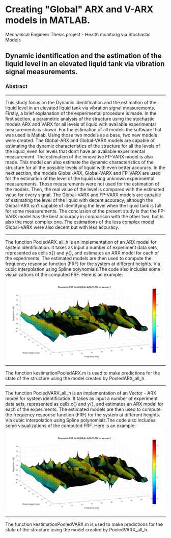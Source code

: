 # Creating "Global" ARX and V-ARX models in MATLAB.
Mechanical Engineer Thesis project - Health monitorig via Stochastic Models

Dynamic identification and the estimation of the liquid level in an elevated liquid tank via vibration signal measurements.
----------------------------------------------------------------------
### Abstract
----------------------------------------------------------------------
This study focus on the Dynamic identification and the estimation of the liquid level in an elevated liquid tank via vibration signal measurements. Firstly, a brief explanation of the experimental procedure is made.
In the first section, a parametric analysis of the structure using the stochastic models ARX and VARX for all levels of liquid with available experimental measurements is shown. For the estimation of all models the software that was used is Matlab. Using those two models as a base, two new models were created. The Global-ARX and Global-VARX models are capable of estimating the dynamic characteristics of the structure for all the levels of the liquid, even for levels that don’t have an available experimental measurement. The estimation of the innovative FP-VARX model is also made. This model can also estimate the dynamic characteristics of the structure for all the possible levels of liquid with even better accuracy.
In the next section, the models Global-ARX, Global-VARX and FP-VARX are used for the estimation of the level of the liquid using unknown experimental measurements. Those measurements were not used for the estimation of the models. Then, the real value of the level is compared with the estimated value for every signal. The Global-VARX and FP-VARX models are capable of estimating the level of the liquid with decent accuracy, although the Global-ARX isn’t capable of identifying the level when the liquid tank is full for some measurements. The conclusion of the present study is that the FP-VARX model has the best accuracy in comparison with the other two, but is also the most complex one. The estimations of the less complex model Global-VARX were also decent but with less accuracy. 

----------------------------------------------------------------------
The function PooledARX_all_h is an implementation of an ARX model for system identification. It takes as input a number of experiment data sets, represented as cells x{} and y{}, and estimates an ARX model for each of the experiments. The estimated models are then used to compute the frequency response function (FRF) for the system at different heights. Via cubic interpolation using Spline polynomials.The code also includes some visualizations of the computed FRF.
Here is an example:
![glob_arx](glob_arx.jpg)

----------------------------------------------------------------------
The function kestimationPooledARX.m is used to make predictions for the state of the structure using the model created by PooledARX_all_h.

----------------------------------------------------------------------
The function PooledVARX_all_h is an implementation of an Vector - ARX model for system identification. It takes as input a number of experiment data sets, represented as cells x{} and y{}, and estimates an ARX model for each of the experiments. The estimated models are then used to compute the frequency response function (FRF) for the system at different heights. Via cubic interpolation using Spline polynomials.The code also includes some visualizations of the computed FRF.
Here is an example:
![glob_varx](glob_arx.jpg)

----------------------------------------------------------------------
The function kestimationPooledVARX.m is used to make predictions for the state of the structure using the model created by PooledVARX_all_h.